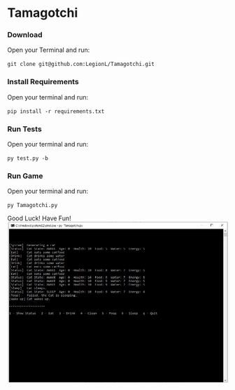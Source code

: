 # Tamagotchi


### Download 

Open your Terminal and run:

`git clone git@github.com:LegionL/Tamagotchi.git`

### Install Requirements

Open your terminal and run:

`pip install -r requirements.txt`

### Run Tests

Open your terminal and run:

`py test.py -b`

### Run Game

Open your terminal and run:

`py Tamagotchi.py`

Good Luck! Have Fun!
![alt text](https://github.com/LegionL/Tamagotchi/blob/main/screenshot.jpg)
